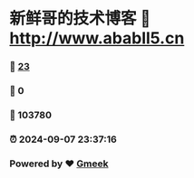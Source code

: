 # 新鲜哥的技术博客 :link: http://www.ababll5.cn 
### :page_facing_up: [23](http://www.ababll5.cn/tag.html) 
### :speech_balloon: 0 
### :hibiscus: 103780 
### :alarm_clock: 2024-09-07 23:37:16 
### Powered by :heart: [Gmeek](https://github.com/Meekdai/Gmeek)
